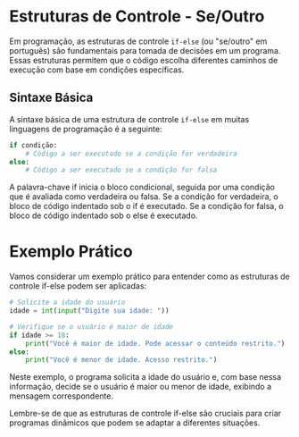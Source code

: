# Estruturas de Controle - Se/Outro

Em programação, as estruturas de controle `if-else` (ou "se/outro" em português) são fundamentais para tomada de decisões em um programa. Essas estruturas permitem que o código escolha diferentes caminhos de execução com base em condições específicas.

## Sintaxe Básica

A sintaxe básica de uma estrutura de controle `if-else` em muitas linguagens de programação é a seguinte:

```python
if condição:
    # Código a ser executado se a condição for verdadeira
else:
    # Código a ser executado se a condição for falsa
```
A palavra-chave if inicia o bloco condicional, seguida por uma condição que é avaliada como verdadeira ou falsa. Se a condição for verdadeira, o bloco de código indentado sob o if é executado. Se a condição for falsa, o bloco de código indentado sob o else é executado.

# Exemplo Prático
Vamos considerar um exemplo prático para entender como as estruturas de controle if-else podem ser aplicadas:
```python
# Solicite a idade do usuário
idade = int(input("Digite sua idade: "))

# Verifique se o usuário é maior de idade
if idade >= 18:
    print("Você é maior de idade. Pode acessar o conteúdo restrito.")
else:
    print("Você é menor de idade. Acesso restrito.")
```
Neste exemplo, o programa solicita a idade do usuário e, com base nessa informação, decide se o usuário é maior ou menor de idade, exibindo a mensagem correspondente.

Lembre-se de que as estruturas de controle if-else são cruciais para criar programas dinâmicos que podem se adaptar a diferentes situações.
